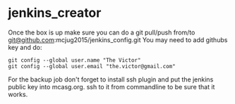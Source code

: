 # jenkins_creator

Once the box is up make sure you can do a git pull/push from/to git@github.com:mcjug2015/jenkins_config.git You may need to add githubs key and do:
```
git config --global user.name "The Victor"
git config --global user.email "the.victor@gmail.com"
```
For the backup job don't forget to install ssh plugin and put the jenkins public key into mcasg.org. ssh to it from commandline to be sure that it works.